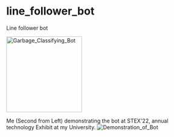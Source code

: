 # line_follower_bot
Line follower bot

<img src="[drawing.jpg](https://user-images.githubusercontent.com/76748505/194532682-078ccc6a-8b73-4dcb-8e10-b11cbfd06ba3.JPG)" alt="Garbage_Classifying_Bot" width="200"/>

Me (Second from Left) demonstrating the bot at STEX'22, annual technology Exhibit at my University.
![Demonstration_of_Bot](https://user-images.githubusercontent.com/76748505/194536346-63116d81-4446-4606-a2a1-fb636123d5cd.jpg)
